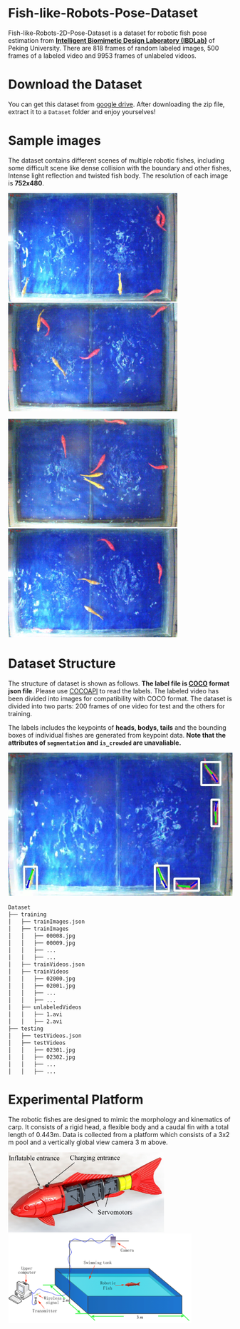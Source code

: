 # Fish-like-Robots-Pose-Dataset
Fish-like-Robots-2D-Pose-Dataset is a dataset for robotic fish pose estimation from **[Intelligent Biomimetic Design Laboratory (IBDLab)](http://en.ibdl.pku.edu.cn/)** of Peking University.  There are 818 frames of random labeled images, 500 frames of a labeled video and 9953 frames of unlabeled videos.

# Download the Dataset

You can get this dataset from [google drive](). After downloading the zip file, extract it to a `Dataset` folder and enjoy yourselves!

# Sample images

The dataset contains different scenes of multiple robotic fishes, including some difficult scene like dense collision with the boundary and other fishes, Intense light reflection and twisted fish body. The resolution of each image is **752x480**. 

<img src="./Figures/Sample (1).jpg" alt="Sample" width="380"/> <img src="./Figures/Sample (2).jpg" alt="Sample" width="380" />

<img src="./Figures/Sample (3).jpg" alt="Sample" width="380" /> <img src="./Figures/Sample (4).jpg" alt="Sample" width="380" />

# Dataset Structure

The structure of dataset is shown as follows. **The label file is [COCO](https://cocodataset.org/#format-data) format json file**. Please use [COCOAPI](https://github.com/cocodataset/cocoapi)  to read the labels. The labeled video has been divided into images for compatibility with COCO format. The dataset is divided into two parts: 200 frames of one video for test and the others for training.

The labels includes the keypoints of **heads, bodys, tails** and the bounding boxes of individual fishes are generated from keypoint data.  **Note that the attributes of `segmentation` and `is_crowded` are unavaliable.**

<img src="./Figures/Label.jpg" alt="Sample" style="zoom: 100%;" />

```
Dataset
├── training
│   ├── trainImages.json
│   ├── trainImages
│   │   ├── 00008.jpg
│   │   ├── 00009.jpg
│   │   ├── ...
│   │   ├── ...
│   ├── trainVideos.json
│   ├── trainVideos
│   │   ├── 02000.jpg
│   │   ├── 02001.jpg
│   │   ├── ...
│   │   ├── ...
│   ├── unlabeledVideos
│   │   ├── 1.avi
│   │   ├── 2.avi
├── testing
│   ├── testVideos.json
│   ├── testVideos
│   │   ├── 02301.jpg
│   │   ├── 02302.jpg
│   │   ├── ...
│   │   ├── ...
```

# Experimental Platform
The robotic fishes are designed to mimic the morphology and kinematics of carp. It consists of a rigid head, a flexible body and a caudal fin with a total length of 0.443m. Data is collected from a platform which consists of a 3x2 m pool and a vertically global view camera 3 m above.

<img src="./Figures/FishPrototype.png" alt="FishPrototype" height="180" /><img src="./Figures/FishPlatform.png" alt="FishPlatform" height="200" /> 








